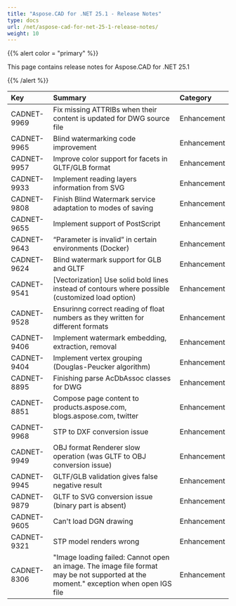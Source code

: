 ```yaml
---
title: "Aspose.CAD for .NET 25.1 - Release Notes"
type: docs
url: /net/aspose-cad-for-net-25-1-release-notes/
weight: 10
---
```


{{% alert color = "primary" %}}

This page contains release notes for Aspose.CAD for .NET 25.1

{{% /alert %}}


|**Key**|**Summary**|**Category**|
| :- | :- | :- |
| CADNET-9969 | Fix missing ATTRIBs when their content is updated for DWG source file  | Enhancement |
| CADNET-9965 | Blind watermarking code improvement | Enhancement |
| CADNET-9957 | Improve color support for facets in GLTF/GLB format | Enhancement |
| CADNET-9933 | Implement reading layers information from SVG | Enhancement |
| CADNET-9808 | Finish Blind Watermark service adaptation to modes of saving | Enhancement |
| CADNET-9655 | Implement support of PostScript | Enhancement |
| CADNET-9643 | “Parameter is invalid” in certain environments (Docker) | Enhancement |
| CADNET-9624 | Blind watermark support for GLB and GLTF | Enhancement |
| CADNET-9541 | [Vectorization] Use solid bold lines instead of contours where possible (customized load option) | Enhancement |
| CADNET-9528 | Ensurinng correct reading of float numbers as they written for different formats | Enhancement |
| CADNET-9406 | Implement watermark embedding, extraction, removal | Enhancement |
| CADNET-9404 | Implement vertex grouping (Douglas-Peucker algorithm) | Enhancement |
| CADNET-8895 | Finishing parse AcDbAssoc classes for DWG | Enhancement |
| CADNET-8851 | Compose page content to products.aspose.com, blogs.aspose.com, twitter | Enhancement |
| CADNET-9968 | STP to DXF conversion issue | Enhancement |
| CADNET-9949 | OBJ format Renderer slow operation (was GLTF to OBJ conversion issue) | Enhancement |
| CADNET-9945 | GLTF/GLB validation gives false negative result | Enhancement |
| CADNET-9879 | GLTF to SVG conversion issue (binary part is absent) | Enhancement |
| CADNET-9605 | Can't load DGN drawing | Enhancement |
| CADNET-9321 | STP model renders wrong | Enhancement |
| CADNET-8306 | "Image loading failed: Cannot open an image. The image file format may be not supported at the moment." exception when open IGS file | Enhancement |

